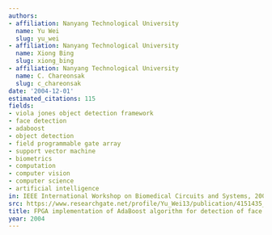 ```yaml
---
authors:
- affiliation: Nanyang Technological University
  name: Yu Wei
  slug: yu_wei
- affiliation: Nanyang Technological University
  name: Xiong Bing
  slug: xiong_bing
- affiliation: Nanyang Technological University
  name: C. Chareonsak
  slug: c_chareonsak
date: '2004-12-01'
estimated_citations: 115
fields:
- viola jones object detection framework
- face detection
- adaboost
- object detection
- field programmable gate array
- support vector machine
- biometrics
- computation
- computer vision
- computer science
- artificial intelligence
in: IEEE International Workshop on Biomedical Circuits and Systems, 2004.
src: https://www.researchgate.net/profile/Yu_Wei13/publication/4151435_FPGA_implementation_of_AdaBoost_algorithm_for_detection_of_face_biometrics/links/550035050cf260c99e8f8808.pdf
title: FPGA implementation of AdaBoost algorithm for detection of face biometrics
year: 2004
---
```

